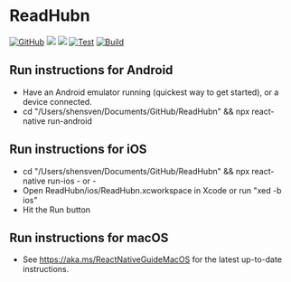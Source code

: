 # ReadHubn

[![GitHub](https://img.shields.io/github/license/shensven/ReadHubn)](./LICENSE)
[![](https://img.shields.io/github/package-json/dependency-version/shensven/ReadHubn/react)](./package.json)
[![](https://img.shields.io/github/package-json/dependency-version/shensven/ReadHubn/react-native)](./package.json)
[![Test](https://github.com/shensven/ReadHubn/actions/workflows/next.yml/badge.svg?branch=next)](https://github.com/shensven/ReadHubn/actions/workflows/next.yml)
[![Build](https://github.com/shensven/ReadHubn/actions/workflows/main.yml/badge.svg?branch=main)](https://github.com/shensven/ReadHubn/actions/workflows/main.yml)

## Run instructions for Android

- Have an Android emulator running (quickest way to get started), or a device connected.
- cd "/Users/shensven/Documents/GitHub/ReadHubn" && npx react-native run-android

## Run instructions for iOS

- cd "/Users/shensven/Documents/GitHub/ReadHubn" && npx react-native run-ios - or -
- Open ReadHubn/ios/ReadHubn.xcworkspace in Xcode or run "xed -b ios"
- Hit the Run button

## Run instructions for macOS

- See https://aka.ms/ReactNativeGuideMacOS for the latest up-to-date instructions.
